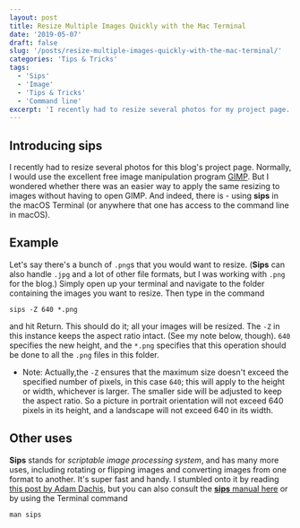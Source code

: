 ```yaml
---
layout: post
title: Resize Multiple Images Quickly with the Mac Terminal
date: '2019-05-07'
draft: false
slug: '/posts/resize-multiple-images-quickly-with-the-mac-terminal/'
categories: 'Tips & Tricks'
tags:
  - 'Sips'
  - 'Image'
  - 'Tips & Tricks'
  - 'Command line'
excerpt: 'I recently had to resize several photos for my project page. Normally, I would use the excellent free image manipulation program GIMP. But I wondered whether there was an easier way to apply the same resizing to images without having to open GIMP.'
---
```


## Introducing **sips**

I recently had to resize several photos for this blog's project page. Normally, I would use the excellent free image manipulation program [GIMP](https://www.gimp.org/). But I wondered whether there was an easier way to apply the same resizing to images without having to open GIMP. And indeed, there is - using **sips** in the macOS Terminal (or anywhere that one has access to the command line in macOS).

## Example

Let's say there's a bunch of `.png`s that you would want to resize. (**Sips** can also handle `.jpg` and a lot of other file formats, but I was working with `.png` for the blog.) Simply open up your terminal and navigate to the folder containing the images you want to resize. Then type in the command

```
sips -Z 640 *.png
```

and hit Return. This should do it; all your images will be resized. The `-Z` in this instance keeps the aspect ratio intact. (See my note below, though). `640` specifies the new height, and the `*.png` specifies that this operation should be done to all the `.png` files in this folder.

- Note: Actually,the `-Z` ensures that the maximum size doesn't exceed the specified number of pixels, in this case `640`; this will apply to the height or width, whichever is larger. The smaller side will be adjusted to keep the aspect ratio. So a picture in portrait orientation will not exceed 640 pixels in its height, and a landscape will not exceed 640 in its width.

## Other uses

**Sips** stands for _scriptable image processing system_, and has many more uses, including rotating or flipping images and converting images from one format to another. It's super fast and handy. I stumbled onto it by reading [this post by Adam Dachis](https://lifehacker.com/batch-resize-images-quickly-in-the-os-x-terminal-5962420), but you can also consult the [**sips** manual here](https://ss64.com/osx/sips.html) or by using the Terminal command

```
man sips
```
